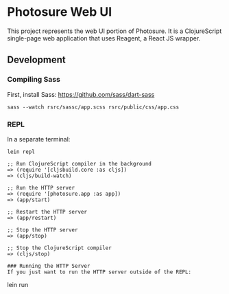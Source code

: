 # Photosure Web UI
This project represents the web UI portion of
Photosure. It is a ClojureScript single-page web application that uses
Reagent, a React JS wrapper.

## Development

### Compiling Sass
First, install Sass: https://github.com/sass/dart-sass
```
sass --watch rsrc/sassc/app.scss rsrc/public/css/app.css
```

### REPL
In a separate terminal:
```
lein repl

;; Run ClojureScript compiler in the background
=> (require '[cljsbuild.core :as cljs])
=> (cljs/build-watch)

;; Run the HTTP server
=> (require '[photosure.app :as app])
=> (app/start)

;; Restart the HTTP server
=> (app/restart)

;; Stop the HTTP server
=> (app/stop)

;; Stop the ClojureScript compiler
=> (cljs/stop)

### Running the HTTP Server
If you just want to run the HTTP server outside of the REPL:
```
lein run
```